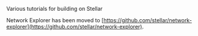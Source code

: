 Various tutorials for building on Stellar

Network Explorer has been moved to [https://github.com/stellar/network-explorer](https://github.com/stellar/network-explorer).
